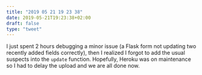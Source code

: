 ```yaml
---
title: "2019 05 21 19 23 38"
date: 2019-05-21T19:23:38+02:00
draft: false
type: "tweet"
---
```

I just spent 2 hours debugging a minor issue (a Flask form not updating two recently added fields correctly), then I realized I forgot to add the usual suspects into the `update` function. Hopefully, Heroku was on maintenance so I had to delay the upload and we are all done now.  
